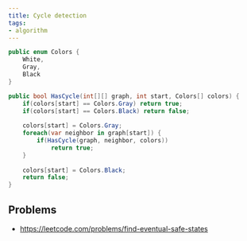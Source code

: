 ```yaml
---
title: Cycle detection
tags:
- algorithm
---
```


```cs
public enum Colors {
    White,
    Gray,
    Black
}

public bool HasCycle(int[][] graph, int start, Colors[] colors) {
    if(colors[start] == Colors.Gray) return true;
    if(colors[start] == Colors.Black) return false;
    
    colors[start] = Colors.Gray;
    foreach(var neighbor in graph[start]) {
        if(HasCycle(graph, neighbor, colors)) 
            return true;
    }
    
    colors[start] = Colors.Black;
    return false;
}
```

## Problems
- https://leetcode.com/problems/find-eventual-safe-states